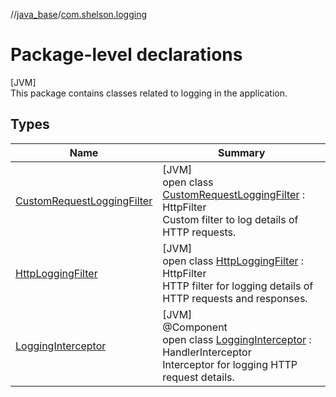 //[java_base](../../index.md)/[com.shelson.logging](index.md)

# Package-level declarations

[JVM]\
This package contains classes related to logging in the application.

## Types

| Name | Summary |
|---|---|
| [CustomRequestLoggingFilter](-custom-request-logging-filter/index.md) | [JVM]<br>open class [CustomRequestLoggingFilter](-custom-request-logging-filter/index.md) : HttpFilter<br>Custom filter to log details of HTTP requests. |
| [HttpLoggingFilter](-http-logging-filter/index.md) | [JVM]<br>open class [HttpLoggingFilter](-http-logging-filter/index.md) : HttpFilter<br>HTTP filter for logging details of HTTP requests and responses. |
| [LoggingInterceptor](-logging-interceptor/index.md) | [JVM]<br>@Component<br>open class [LoggingInterceptor](-logging-interceptor/index.md) : HandlerInterceptor<br>Interceptor for logging HTTP request details. |
